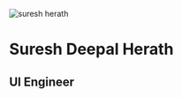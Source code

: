 <style> @import url("css/app.css"); </style>
![suresh herath](https://media.licdn.com/dms/image/C4E03AQGiAL74rzrMCQ/profile-displayphoto-shrink_800_800/0?e=1527336000&v=alpha&t=Tf_WyQOiamgwB0Fb7IV7yEP2GXWV-BakxAJhfCqHO0g)
# Suresh Deepal Herath
## UI Engineer
